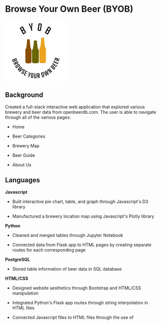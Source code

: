 # Browse Your Own Beer (BYOB)

![byob-logo.png](static/images/byob-logo.png)

## Background

Created a full-stack interactive web application that explored various brewery and beer data from openbeerdb.com. The user is able to navigate through all of the various pages:

 * Home 

 * Beer Categories

 * Brewery Map

 * Beer Guide

 * About Us

## Languages

**Javascript**

* Built interactive pie chart, table, and graph through Javascript's D3 library

* Manufactured a brewery location map using Javascript's Plotly library

**Python**

* Cleaned and merged tables through Jupyter Notebook

* Connected data from Flask app to HTML pages by creating separate routes for each corresponding page

**PostgreSQL**

* Stored table information of beer data in SQL database

**HTML/CSS**

* Designed website aesthetics through Bootstrap and HTML/CSS manipulation

* Integrated Python's Flask app routes through string interpolation in HTML files

* Connected Javascript files to HTML files through the use of <script> tags

## Deployment

* Click on the link to access application through Heroku: https://fierce-forest-56952.herokuapp.com/

* If you want to upload it locally, first download entire folder from GitHub

* Via Command Line, navigate to the parent directory (make sure "app.py" is visible)

* Type in Command Line: "python app.py"

* Copy/paste the available link or go to web browser and type: "localhost:5000"
